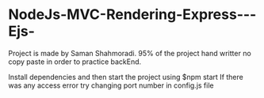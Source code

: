 # NodeJs-MVC-Rendering-Express---Ejs-
Project is made by Saman Shahmoradi.
95% of the project hand writter no copy paste in order to practice backEnd.

Install dependencies and then start the project using $npm start
If there was any access error try changing port number in config.js file 
